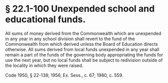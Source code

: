 # § 22.1-100 Unexpended school and educational funds.

<p>All sums of money derived from the Commonwealth which are unexpended in any year in any school division shall revert to the fund of the Commonwealth from which derived unless the Board of Education directs otherwise. All sums derived from local funds unexpended in any year shall remain a part of the funds of the governing body appropriating the funds for use the next year, but no local funds shall be subject to redivision outside of the locality in which they were raised.</p><p>Code 1950, § 22-138; 1956, Ex. Sess., c. 67; 1980, c. 559.</p>